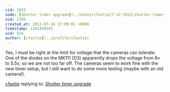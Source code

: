 ```yaml
---
cid: 1015
node: [Shutter timer upgrade](../notes/cfastie/7-12-2012/shutter-timer-upgrade)
nid: 2785
created_at: 2012-07-16 17:09:01 +0000
timestamp: 1342458541
uid: 554
author: [cfastie](../profile/cfastie)
---
```


Yes, I must be right at the limit for voltage that the cameras can tolerate.  One of the diodes on the MK111 (D3) apparently drops the voltage from 6v to 5.5v, so we are not too far off.  The cameras seem to work fine with the new timer setup, but I still want to do some more testing (maybe with an old camera!).

[cfastie](../profile/cfastie) replying to: [Shutter timer upgrade](../notes/cfastie/7-12-2012/shutter-timer-upgrade)


